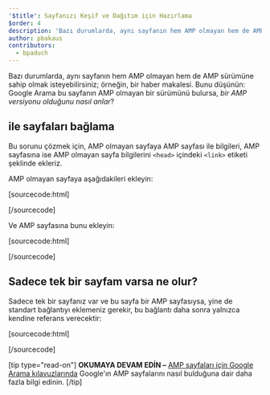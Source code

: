 ```yaml
---
'$title': Sayfanızı Keşif ve Dağıtım için Hazırlama
$order: 4
description: 'Bazı durumlarda, aynı sayfanın hem AMP olmayan hem de AMP sürümüne sahip olmak isteyebilirsiniz; örneğin, bir haber makalesi. Bunu düşünün: Google Arama ...'
author: pbakaus
contributors:
  - bpaduch
---
```


Bazı durumlarda, aynı sayfanın hem AMP olmayan hem de AMP sürümüne sahip olmak isteyebilirsiniz; örneğin, bir haber makalesi. Bunu düşünün: Google Arama bu sayfanın AMP olmayan bir sürümünü bulursa, _bir AMP versiyonu olduğunu nasıl anlar_?

## <code><link></code> ile sayfaları bağlama

Bu sorunu çözmek için, AMP olmayan sayfaya AMP sayfası ile bilgileri, AMP sayfasına ise AMP olmayan sayfa bilgilerini `<head>` içindeki `<link>` etiketi şeklinde ekleriz.

AMP olmayan sayfaya aşağıdakileri ekleyin:

[sourcecode:html]

<link rel="amphtml" href="https://www.example.com/url/to/amp/document.html">
[/sourcecode]

Ve AMP sayfasına bunu ekleyin:

[sourcecode:html]

<link rel="canonical" href="https://www.example.com/url/to/full/document.html">
[/sourcecode]

## Sadece tek bir sayfam varsa ne olur?

Sadece tek bir sayfanız var ve bu sayfa bir AMP sayfasıysa, yine de standart bağlantıyı eklemeniz gerekir, bu bağlantı daha sonra yalnızca kendine referans verecektir:

[sourcecode:html]

<link rel="canonical" href="https://www.example.com/url/to/amp/document.html">
[/sourcecode]

[tip type="read-on"] **OKUMAYA DEVAM EDİN –** [AMP sayfaları için Google Arama kılavuzlarında](https://support.google.com/webmasters/answer/6340290) Google'ın AMP sayfalarını nasıl bulduğuna dair daha fazla bilgi edinin. [/tip]
